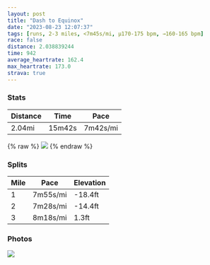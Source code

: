 ```yaml
---
layout: post
title: "Dash to Equinox"
date: "2023-08-23 12:07:37"
tags: [runs, 2-3 miles, <7m45s/mi, μ170-175 bpm, →160-165 bpm]
race: false
distance: 2.038839244
time: 942
average_heartrate: 162.4
max_heartrate: 173.0
strava: true
---
```


### Stats

| Distance | Time | Pace |
|----------|------|------|
|2.04mi|15m42s|7m42s/mi|

{% raw %}
<img src='https://maps.googleapis.com/maps/api/staticmap?maptype=roadmap&path=enc:ipywF~ipbMD@JVF\Vn@FHHFj@F^p@p@NZf@d@V@DE^@PdAx@Pn@\Tf@AL\D^FRh@Hb@Pb@Db@N\RFN?BUB]V@XQ\AZMt@In@m@lAU\C@IFa@rAMt@m@fAAFNLt@TXPRB`@T`@l@`@\RH^XJNb@N|@H`@`@@Fp@XN?\Lr@j@v@VZV~@h@FFHCB@|AhAhAn@\V^b@d@Pb@XFJx@p@h@X|@\NL^L^T^^^JZN`At@^ZV^ZXjAn@^PHARVBf@e@z@Ip@Mh@EJIBCFWnAW^SRIXWd@Wd@]`@DDAb@VnAP?PEF@`@r@EXH\DJd@NvAl@f@Rd@Rf@ZDFNh@?t@ARIPo@|@IBADk@|BKPe@f@Yt@Oh@U^[rA[v@ANBN`@^@BRL`@`@p@F^AV@`@F^JDLABE?`BZ\R`@b@LJHL?BIHQB?Ct@cAhAOf@W`@LZTh@l@B@l@e@XQPFN\l@XDDHXChAHn@&key=AIzaSyC1MId7bFpkLXNAaYhBSTb8jLyiSqzbDtM&size=800x800&markers=color:yellow|label:S|40.76821,-73.98064&markers=color:green|label:F|40.754410000000036,-74.00186000000004'>
{% endraw %}

### Splits

| Mile | Pace | Elevation |
|------|------|-----------|
|1|7m55s/mi|-18.4ft|
|2|7m28s/mi|-14.4ft|
|3|8m18s/mi|1.3ft|

### Photos
<img src='https://dgtzuqphqg23d.cloudfront.net/WOU0oANROKcegxK4zdOb0Uvejtw6l4O00cugLgiZ0Dg-576x768.jpg'>
